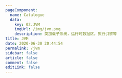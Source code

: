 ```yaml
---
pageComponent: 
  name: Catalogue
  data: 
    key: 02.JVM
    imgUrl: /img/jvm.png
    description: 类加载子系统，运行时数据区，执行引擎等
title: JVM
date: 2020-06-30 20:44:54
permalink: /jvm
sidebar: false
article: false
comment: false
editLink: false
---
```


